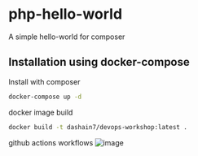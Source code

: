 # php-hello-world
A simple hello-world for composer


Installation using docker-compose
------------

Install with composer
``` bash
docker-compose up -d
```

docker image build
``` bash
docker build -t dashain7/devops-workshop:latest .

```

github actions workflows
![image](https://github.com/dashainCodes/powerworkshop-Devops/assets/157484052/d16d6ece-fcec-4d4f-bc4e-b289bb136faf)

